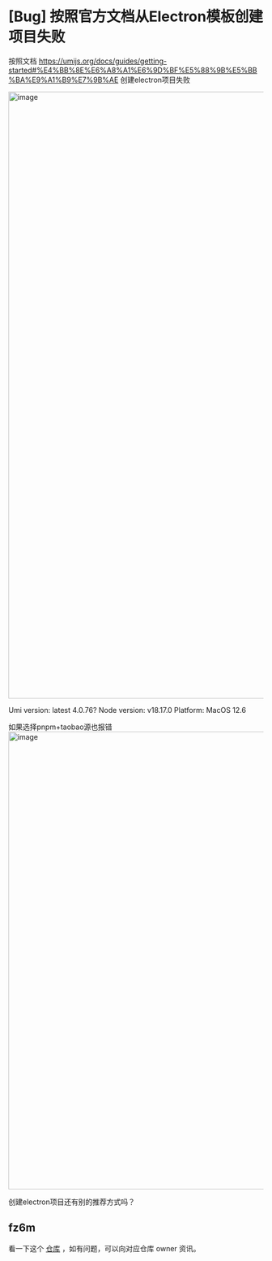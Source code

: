 # [Bug] 按照官方文档从Electron模板创建项目失败

按照文档 https://umijs.org/docs/guides/getting-started#%E4%BB%8E%E6%A8%A1%E6%9D%BF%E5%88%9B%E5%BB%BA%E9%A1%B9%E7%9B%AE
创建electron项目失败

<img width="1196" alt="image" src="https://github.com/umijs/umi/assets/1361821/77138cc6-f36c-46d6-a36f-c88d75d9108f">

Umi version: latest 4.0.76?
Node version: v18.17.0
Platform: MacOS 12.6

如果选择pnpm+taobao源也报错
<img width="902" alt="image" src="https://github.com/umijs/umi/assets/1361821/ddf6e90b-885a-4b7f-b94f-88c57147848b">

创建electron项目还有别的推荐方式吗？

## fz6m

看一下这个 [仓库](https://github.com/xiefengnian/umijs-electron-plugin) ，如有问题，可以向对应仓库 owner 资讯。
